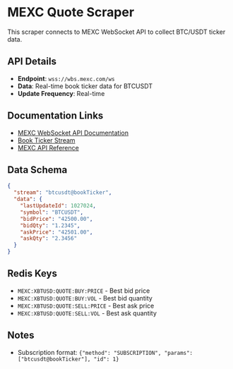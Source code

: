 # MEXC Quote Scraper

This scraper connects to MEXC WebSocket API to collect BTC/USDT ticker data.

## API Details

- **Endpoint**: `wss://wbs.mexc.com/ws`
- **Data**: Real-time book ticker data for BTCUSDT
- **Update Frequency**: Real-time

## Documentation Links

- [MEXC WebSocket API Documentation](https://mexcdevelop.github.io/apidocs/spot_v3_en/#websocket-market-streams)
- [Book Ticker Stream](https://mexcdevelop.github.io/apidocs/spot_v3_en/#individual-symbol-book-ticker-streams)
- [MEXC API Reference](https://mexcdevelop.github.io/apidocs/spot_v3_en/)

## Data Schema

```json
{
  "stream": "btcusdt@bookTicker",
  "data": {
    "lastUpdateId": 1027024,
    "symbol": "BTCUSDT",
    "bidPrice": "42500.00",
    "bidQty": "1.2345",
    "askPrice": "42501.00",
    "askQty": "2.3456"
  }
}
```

## Redis Keys

- `MEXC:XBTUSD:QUOTE:BUY:PRICE` - Best bid price
- `MEXC:XBTUSD:QUOTE:BUY:VOL` - Best bid quantity
- `MEXC:XBTUSD:QUOTE:SELL:PRICE` - Best ask price
- `MEXC:XBTUSD:QUOTE:SELL:VOL` - Best ask quantity

## Notes

- Subscription format: `{"method": "SUBSCRIPTION", "params": ["btcusdt@bookTicker"], "id": 1}`